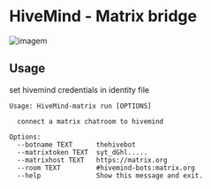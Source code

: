 # HiveMind - Matrix bridge

![imagem](https://github.com/JarbasHiveMind/HiveMind-matrix-bridge/assets/33701864/f70c7889-43eb-41b1-b295-d4d5040ab610)

## Usage

set hivemind credentials in identity file

```
Usage: HiveMind-matrix run [OPTIONS]

  connect a matrix chatroom to hivemind

Options:
  --botname TEXT      thehivebot
  --matrixtoken TEXT  syt_dGhl.....
  --matrixhost TEXT   https://matrix.org
  --room TEXT         #hivemind-bots:matrix.org
  --help              Show this message and exit.

```

